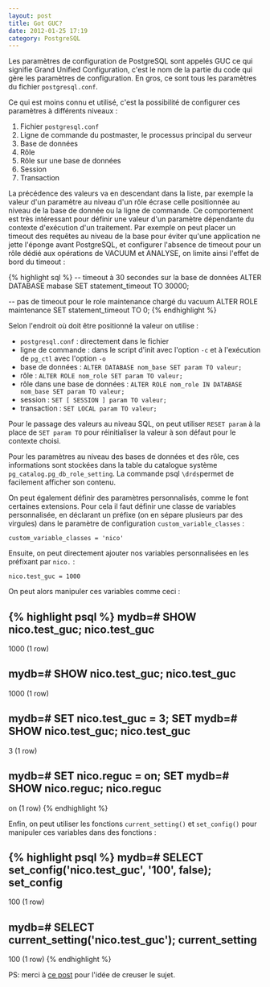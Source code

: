 ```yaml
---
layout: post
title: Got GUC?
date: 2012-01-25 17:19
category: PostgreSQL
---
```


Les paramètres de configuration de PostgreSQL sont appelés GUC ce qui
signifie Grand Unified Configuration, c'est le nom de la partie du code
qui gère les paramètres de configuration. En gros, ce sont tous les
paramètres du fichier `postgresql.conf`.

Ce qui est moins connu et utilisé, c'est la possibilité de configurer
ces paramètres à différents niveaux :

1.  Fichier `postgresql.conf`
2.  Ligne de commande du postmaster, le processus principal du serveur
3.  Base de données
4.  Rôle
5.  Rôle sur une base de données
6.  Session
7.  Transaction

La précédence des valeurs va en descendant dans la liste, par exemple la
valeur d'un paramètre au niveau d'un rôle écrase celle positionnée au
niveau de la base de donnée ou la ligne de commande. Ce comportement est
très intéressant pour définir une valeur d'un paramètre dépendante du
contexte d'exécution d'un traitement. Par exemple on peut placer un
timeout des requêtes au niveau de la base pour éviter qu'une application
ne jette l'éponge avant PostgreSQL, et configurer l'absence de timeout
pour un rôle dédié aux opérations de VACUUM et ANALYSE, on limite ainsi
l'effet de bord du timeout :

{% highlight sql %}
-- timeout à 30 secondes sur la base de données
ALTER DATABASE mabase SET statement_timeout TO 30000;

-- pas de timeout pour le role maintenance chargé du vacuum
ALTER ROLE maintenance SET statement_timeout TO 0;
{% endhighlight %}
    

Selon l'endroit où doit être positionné la valeur on utilise :

-   `postgresql.conf` : directement dans le fichier
-   ligne de commande : dans le script d'init avec l'option `-c` et à
    l'exécution de `pg_ctl` avec l'option `-o`
-   base de données : `ALTER DATABASE nom_base SET param TO valeur;`
-   rôle : `ALTER ROLE nom_role SET param TO valeur;`
-   rôle dans une base de données : `ALTER ROLE nom_role IN DATABASE nom_base SET param TO valeur;`
-   session : `SET [ SESSION ] param TO valeur;`
-   transaction : `SET LOCAL param TO valeur;`

Pour le passage des valeurs au niveau SQL, on peut utiliser
`RESET param` à la place de `SET param TO` pour réinitialiser la
valeur à son défaut pour le contexte choisi.

Pour les paramètres au niveau des bases de données et des rôle, ces
informations sont stockées dans la table du catalogue système
`pg_catalog.pg_db_role_setting`. La commande psql `\drds`permet de
facilement afficher son contenu.

On peut également définir des paramètres personnalisés, comme le font
certaines extensions. Pour cela il faut définir une classe de variables
personnalisée, en déclarant un préfixe (on en sépare plusieurs par des
virgules) dans le paramètre de configuration `custom_variable_classes` :

    
    custom_variable_classes = 'nico'
    

Ensuite, on peut directement ajouter nos variables personnalisées en les
préfixant par `nico.` :

    
    nico.test_guc = 1000
    

On peut alors manipuler ces variables comme ceci :

{% highlight psql %}
mydb=# SHOW nico.test_guc;
 nico.test_guc 
---------------
 1000
(1 row)

mydb=# SHOW nico.test_guc;
 nico.test_guc 
---------------
 1000
(1 row)

mydb=# SET nico.test_guc = 3;
SET
mydb=# SHOW nico.test_guc;
 nico.test_guc 
---------------
 3
(1 row)

mydb=# SET nico.reguc = on;
SET
mydb=# SHOW nico.reguc;
 nico.reguc 
------------
 on
(1 row)
{% endhighlight %}

Enfin, on peut utiliser les fonctions `current_setting()` et
`set_config()` pour manipuler ces variables dans des fonctions :

{% highlight psql %}
mydb=# SELECT set_config('nico.test_guc', '100', false);
 set_config 
------------
 100
(1 row)

mydb=# SELECT current_setting('nico.test_guc');
 current_setting 
-----------------
 100
(1 row)
{% endhighlight %}

PS: merci à [ce post] pour l'idée de creuser le sujet.

[ce post]: http://momjian.us/main/blogs/pgblog/2011.html#December_1_2011

